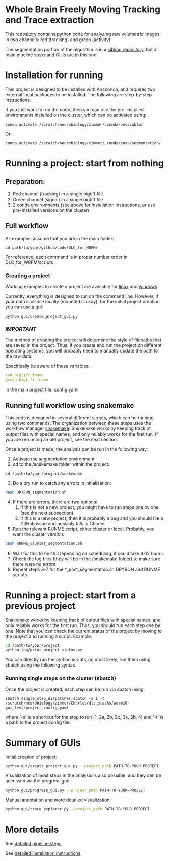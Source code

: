 # Whole Brain Freely Moving Tracking and Trace extraction

This repository contains python code for analyzing raw volumetric images in two channels: red (tracking) and green (activity).

The segmentation portion of the algorithm is in a [sibling repository](https://github.com/Zimmer-lab/segmentation), but all main pipeline steps and GUIs are in this one.


# Installation for running

This project is designed to be installed with Anaconda, and requires two external local packages to be installed.
The following are step-by-step instructions.

If you just want to run the code, then you can use the pre-installed environments installed on the cluster, which can be activated using:
```
conda activate /scratch/neurobiology/zimmer/.conda/envs/wbfm/
```

Or:
```
conda activate /scratch/neurobiology/zimmer/.conda/envs/segmentation/
```


# Running a project: start from nothing

## Preparation:

1. Red channel (tracking) in a single bigtiff file
2. Green channel (signal) in a single bigtiff file
3. 2 conda environments (see above for installation instructions, or use pre-installed versions on the cluster)

## Full workflow

All examples assume that you are in the main folder:
```commandline
cd path/to/your/github/code/DLC_for_WBFM/
```

For reference, each command is in proper number order in DLC_for_WBFM/scripts

### Creating a project

Working examples to create a project are available for 
[linux](DLC_for_WBFM/scripts/examples/0-create_new_project-linux-EXAMPLE.sh)
and [windows](DLC_for_WBFM/scripts/examples/0-create_new_project-windows-EXAMPLE.sh)

Currently, everything is designed to run on the command line.
However, if your data is visible locally (mounted is okay), for the initial project creation you can use a gui:

```commandline
python gui/create_project_gui.py
```

### *IMPORTANT*

The method of creating the project will determine the style of filepaths that are saved in the project.
Thus, if you create and run the project on different operating systems, you will probably need to manually update the path to the raw data.

Specifically be aware of these variables:
```yaml
red_bigtiff_fname
green_bigtiff_fname
```

in the main project file: config.yaml

## Running full workflow using snakemake

This code is designed in several different scripts, which can be running using two commands.
The organization between these steps uses the workflow manager [snakemake](https://snakemake.readthedocs.io/en/stable/).
Snakemake works by keeping track of output files with special names, and only reliably works for the first run.
If you are rerunning an old project, see the next section.

Once a project is made, the analysis can be run in the following way:
1. Activate the segmentation environment
2. cd to the /snakemake folder within the project:
```commandline
cd /path/to/your/project/snakemake
```
3. Do a dry run to catch any errors in initialization:
```bash
bash DRYRUN_segmentation.sh
```
4. If there are errors, there are two options:
   1. If this is not a new project, you might have to run steps one by one (see the next subsection).
   2. If this is a new project, then it is probably a bug and you should file a GitHub issue and possibly talk to Charlie
5. Run the relevant RUNME script, either cluster or local. Probably, you want the cluster version:
```bash
bash RUNME_cluster_segmentation.sh
```
6. Wait for this to finish. Depending on scheduling, it could take 4-12 hours.
7. Check the log files (they will be in the /snakemake folder) to make sure there were no errors
8. Repeat steps 3-7 for the *_post_segmentation.sh DRYRUN and RUNME scripts

# Running a project: start from a previous project

Snakemake works by keeping track of output files with special names, and only reliably works for the first run.
Thus, you should run each step one by one.
Note that you can check the current status of the project by moving to the project and running a script. Example:
```bash
cd /path/to/your/project
python log/print_project_status.py
```

You can directly run the python scripts, or, most likely, run them using sbatch using the following syntax.

### Running single steps on the cluster (sbatch)

Once the project is created, each step can be run via sbatch using:

```commandline
sbatch single_step_dispatcher.sbatch -s 1 -t /scratch/neurobiology/zimmer/Charles/dlc_stacks/worm10-gui_test/project_config.yaml
```

where '-s' is a shortcut for the step to run (1, 2a, 2b, 2c, 3a, 3b, 4) and '-t' is a path to the project config file.


# Summary of GUIs

Initial creation of project:
```bash
python gui/create_project_gui.py --project_path PATH-TO-YOUR-PROJECT
```

Visualization of most steps in the analysis is also possible, and they can be accessed via the progress gui:

```bash
python gui/progress_gui.py --project_path PATH-TO-YOUR-PROJECT
```

Manual annotation and more detailed visualization:

```bash
python gui/trace_explorer.py --project_path PATH-TO-YOUR-PROJECT
```

# More details

See [detailed pipeline steps](docs/detailed_pipeline_steps.md)

See [detailed installation instructions](docs/installation_instructions.md)
